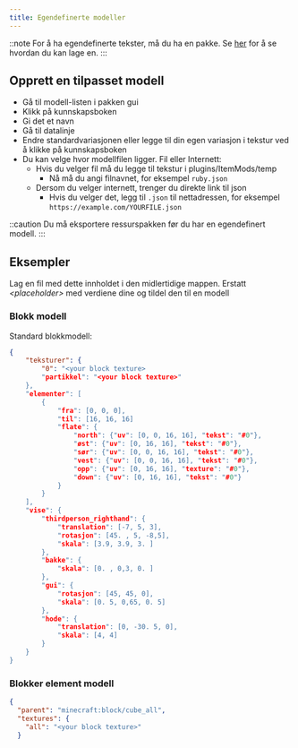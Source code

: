```yaml
---
title: Egendefinerte modeller
---
```


::note For å ha egendefinerte tekster, må du ha en pakke. Se [her](pack.md#create-a-pack) for å se hvordan du kan lage en. :::

## Opprett en tilpasset modell

* Gå til modell-listen i pakken gui
* Klikk på kunnskapsboken
* Gi det et navn
* Gå til datalinje
* Endre standardvariasjonen eller legge til din egen variasjon i tekstur ved å klikke på kunnskapsboken
* Du kan velge hvor modellfilen ligger. Fil eller Internett:
    * Hvis du velger fil må du legge til tekstur i plugins/ItemMods/temp
        * Nå må du angi filnavnet, for eksempel `ruby.json`
    * Dersom du velger internett, trenger du direkte link til json
        * Hvis du velger det, legg til `.json` til nettadressen, for eksempel `https://example.com/YOURFILE.json`

::caution Du må eksportere ressurspakken før du har en egendefinert modell. :::

## Eksempler

Lag en fil med dette innholdet i den midlertidige mappen. Erstatt *\<placeholder\>* med verdiene dine og tildel den til en modell

### Blokk modell

Standard blokkmodell:
```json title="block.json"
{
    "teksturer": {
        "0": "<your block texture>
        "partikkel": "<your block texture>"
    },
    "elementer": [
        {
            "fra": [0, 0, 0],
            "til": [16, 16, 16]
            "flate": {
                "north": {"uv": [0, 0, 16, 16], "tekst": "#0"},
                "øst": {"uv": [0, 16, 16], "tekst": "#0"},
                "sør": {"uv": [0, 0, 16, 16], "tekst": "#0"},
                "vest": {"uv": [0, 0, 16, 16], "tekst": "#0"},
                "opp": {"uv": [0, 16, 16], "texture": "#0"},
                "down": {"uv": [0, 16, 16], "tekst": "#0"}
            }
        }
    ],
    "vise": {
        "thirdperson_righthand": {
            "translation": [-7, 5, 3],
            "rotasjon": [45. , 5, -8,5],
            "skala": [3.9, 3.9, 3. ]
        },
        "bakke": {
            "skala": [0. , 0,3, 0. ]
        },
        "gui": {
            "rotasjon": [45, 45, 0],
            "skala": [0. 5, 0,65, 0. 5]
        },
        "hode": {
            "translation": [0, -30. 5, 0],
            "skala": [4, 4]
        }
    }
}

```

### Blokker element modell

```json title="block_item.json"
{
  "parent": "minecraft:block/cube_all",
  "textures": {
    "all": "<your block texture>"
  }

```
